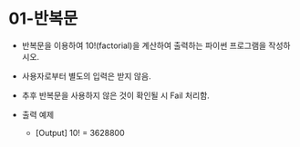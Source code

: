 # 01-반복문

- 반복문을 이용하여 10!(factorial)을 계산하여 출력하는 파이썬 프로그램을 작성하시오.
- 사용자로부터 별도의 입력은 받지 않음.
- 추후 반복문을 사용하지 않은 것이 확인될 시 Fail 처리함.  
  
- 출력 예제
  * [Output] 10! = 3628800
